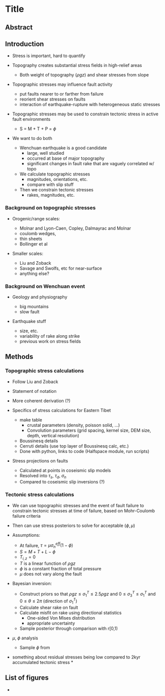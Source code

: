 # Title

## Abstract

## Introduction
- Stress is important, hard to quantify

- Topography creates substantial stress fields in high-relief areas
    - Both weight of topography ($\rho g z$) and shear stresses from slope
    
- Topographic stresses may influence fault activity
    - put faults nearer to or farther from failure
    - reorient shear stresses on faults
    - interaction of earthquake-rupture with heterogeneous static stresses

- Topographic stresses may be used to constrain tectonic stress in active fault
  environments
    - S = M + T + P = $\phi$

- We want to do both
    - Wenchuan earthquake is a good candidate
        - large, well studied
        - occurred at base of major topography
        - significant changes in fault rake that are vaguely correlated w/ topo
    - We calculate topographic stresses
        - magnitudes, orientations, etc.
        - compare with slip stuff
    - Then we constrain tectonic stresses
        - rakes, magnitudes, etc.


### Background on topographic stresses
- Orogenic/range scales: 
    - Molnar and Lyon-Caen, Copley, Dalmayrac and Molnar
    - coulomb wedges, 
    - thin sheets
    - Bollinger et al

- Smaller scales:
    - Liu and Zoback
	- Savage and Swolfs, etc for near-surface
    - anything else?

### Background on Wenchuan event
- Geology and physiography
    - big mountains
    - slow fault

- Earthquake stuff
    - size, etc.
    - variability of rake along strike
    - previous work on stress fields

## Methods
### Topographic stress calculations
- Follow Liu and Zoback
- Statement of notation
- More coherent derivation (?) 
- Specifics of stress calculations for Eastern Tibet
	- make table
		- crustal parameters (density, poisson solid, ...)
		- Convolution parameters (grid spacing, kernel size, DEM size,
								  depth, vertical resolution)
	- Boussinesq details
	- Cerruti details (use top layer of Boussinesq calc, etc.)
	- Done with python, links to code (Halfspace module, run scripts)

- Stress projections on faults
	- Calculated at points in coseismic slip models
	- Resolved into $\tau_s$, $\tau_d$, $\sigma_n$
	- Compared to coseismic slip inversions (?)

### Tectonic stress calculations
- We can use topographic stresses and the event of fault failure to constrain
  tectonic stresses at time of failure, based on Mohr-Coulomb failure criteria
- Then can use stress posteriors to solve for acceptable $(\phi, \mu)$

- Assumptions:
	- At failure, $\tau = \mu \sigma_n^{eff} (1 - \phi)$
	- $S = M + T + L - \phi$
    - $T_{i,z} = 0$
	- $T$ is a linear function of $\rho g z$
	- $\phi$ is a constant fraction of total pressure
	- $\mu$ does not vary along the fault

- Bayesian inversion:
	- Construct priors so that $\rho g z \le \sigma_1^T \le 2.5 \rho g z$ and 
	  $0 \le \sigma_3^T \le \sigma_1^T$ and $0 \le \theta \le 2 \pi$ (direction
	  of $\sigma_1^T$)
	- Calculate shear rake on fault
	- Calculate misfit on rake using directional statistics
		- One-sided Von Mises distribution
		- appropriate uncertainty
	- Sample posterior through comparison with r[0,1)

- $\mu, \; \phi$ analysis
	- Sample $\phi$ from 










* something about residual stresses being low compared to 2kyr accumulated
tectonic stress *



## List of figures
- 
